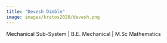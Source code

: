 ```yaml
---
title: "Devesh Dimble"
image: images/kratos2020/devesh.png
---
```

Mechanical Sub-System |
B.E. Mechanical | M.Sc Mathematics

